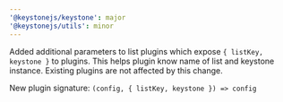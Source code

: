 ```yaml
---
'@keystonejs/keystone': major
'@keystonejs/utils': minor
---
```


Added additional parameters to list plugins which expose `{ listKey, keystone }` to plugins. This helps plugin know name of list and keystone instance. Existing plugins are not affected by this change.

New plugin signature: `(config, { listKey, keystone }) => config`